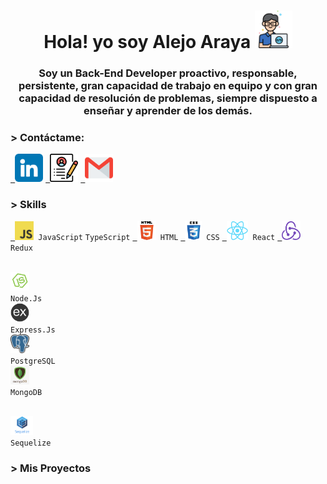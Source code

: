 <h1 align="center" width=75%>Hola! yo soy Alejo Araya <img src="./assents/icons/programmer.png" width="60" /> </h1>
<h3 align="center">Soy un Back-End Developer proactivo, responsable, persistente, gran capacidad de trabajo en equipo y con gran capacidad de resolución de problemas, siempre dispuesto a enseñar y aprender de los demás.</h3>

<h3> > Contáctame: </h3>
<p align="left">
  <code><a href="https://www.linkedin.com/in/alejo-araya-41b96a190/" target="_blank"> <img src="./assents/icons/contact/linkedin.png" alt="Linkedin" height="45"/></a></code>
  <code><a href="https://drive.google.com/file/d/1i79WHDwY6hwSr_oIcs_y-flMFFTMtZ7H/view?usp=sharing" target="_blank"> <img src="./assents/icons/contact/cv.png" alt="CV" height="45"/></a></code>
  <code><a href="mailto:alejoaraya2000@gmail.com" target="_blank"> <img src="./assents/icons/contact/gmail.png" alt="Email" height="45"/></a></code>
  
</p>

<h3> > Skills </h3>

<p align="left">
  <code><a href="https://developer.mozilla.org/en-US/docs/Web/JavaScript" target="_blank"> <img src="./img/skills/javascript.png" alt="javascript" height="30"/></a> JavaScript</code>
  <code><a href="https://www.flaticon.com/free-icons/typescript" target="_blank" title="typescript icons" height="30"></a>TypeScript</code>
  <code><a href="https://www.w3.org/html/" target="_blank"> <img src="./img/skills/html5.png" alt="html5" height="30"/></a> HTML</code>
  <code><a href="https://developer.mozilla.org/es/docs/Web/CSS" target="_blank"> <img src="./img/skills/css.png" alt="html5" height="30"/></a> CSS</code>
  <code><a href="https://reactjs.org/" target="_blank"> <img src="./img/skills/react.png" alt="react" height="30"/></a> React</code>
  <code><a href="https://redux.js.org" target="_blank"> <img src="./img/skills/redux.png" alt="redux" width="30" height="30"/></a> Redux</code>
  
  <code><a href="https://nodejs.org" target="_blank"> <img src="./img/skills/nodejs.png" alt="nodejs" height="30"/></a> Node.Js</code>
  <code><a href="https://expressjs.com" target="_blank"> <img src="./img/skills/express.png" alt="express" height="30"/></a> Express.Js</code>
  <code><a href="https://www.postgresql.org" target="_blank"> <img src="./img/skills/postgresql.png" alt="postgresql" width="30" height="30"/></a> PostgreSQL</code>
  <code><a href="https://www.mongodb.com/" target="_blank"> <img src="./img/skills/mongodb.jpg" alt="mongodb" height="30"/></a> MongoDB</code>
  
   <code><a href="https://www.coreldraw.com/" target="_blank"> <img src="./img/skills/sequelize.png" alt="corel" height="30"/></a> Sequelize</code>
</p>

<h3> > Mis Proyectos </h3>
<p align="left">

<!-- <a href="https://github.com/josegarrera/ecommerce" ><img align="center" src="https://res.cloudinary.com/dcen68vrk/image/upload/v1616990316/GitHub%20Profile/point_msrsac.svg" height="20" width="30" />Store! - E-commerce </a>

<a href="#" ><img align="center" src="https://res.cloudinary.com/dcen68vrk/image/upload/v1616992169/GitHub%20Profile/line_geelnc.svg" width="30" /></a>
<a href="https://github.com/josegarrera/ecommerce" ><img align="center" src="./img/icons/catalogue.png" width="500" /></a>

<a href="https://github.com/pedro030/PokemonApp" ><img align="center" src="https://res.cloudinary.com/dcen68vrk/image/upload/v1616990316/GitHub%20Profile/point_msrsac.svg" height="20" width="30" />PokemonApp</a>

<a href="#" ><img align="center" src="https://res.cloudinary.com/dcen68vrk/image/upload/v1616992169/GitHub%20Profile/line_geelnc.svg" width="30" /></a>
<a href="https://github.com/pedro030/PokemonApp" ><img align="center" src="./img/icons/HomePokemon.png" width="500" /></a> -->

<!-- <a href="https://" ><img align="center" src="https://res.cloudinary.com/dcen68vrk/image/upload/v1616990316/GitHub%20Profile/point_msrsac.svg" height="20" width="30" />Weather-App </a>

<a href="#" ><img align="center" src="https://res.cloudinary.com/dcen68vrk/image/upload/v1616992169/GitHub%20Profile/line_geelnc.svg" width="30" /></a>
<a href="https://" ><img align="center" src="https://images.unsplash.com/photo-1584824486516-0555a07fc511?ixlib=rb-1.2.1&ixid=MnwxMjA3fDB8MHxwaG90by1wYWdlfHx8fGVufDB8fHx8&auto=format&fit=crop&w=750&q=80" width="500" /></a> -->